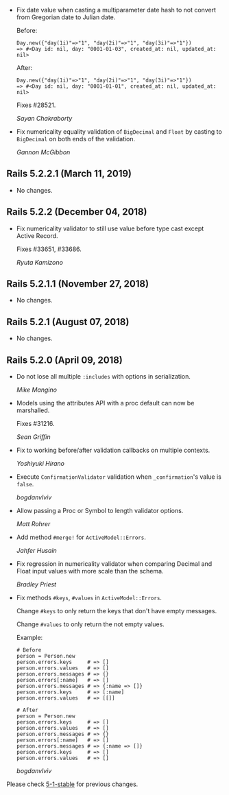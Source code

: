 *   Fix date value when casting a multiparameter date hash to not convert
    from Gregorian date to Julian date.

    Before:

        Day.new({"day(1i)"=>"1", "day(2i)"=>"1", "day(3i)"=>"1"})
        => #<Day id: nil, day: "0001-01-03", created_at: nil, updated_at: nil>

    After:

        Day.new({"day(1i)"=>"1", "day(2i)"=>"1", "day(3i)"=>"1"})
        => #<Day id: nil, day: "0001-01-01", created_at: nil, updated_at: nil>

    Fixes #28521.

    *Sayan Chakraborty*

*   Fix numericality equality validation of `BigDecimal` and `Float`
    by casting to `BigDecimal` on both ends of the validation.

    *Gannon McGibbon*


## Rails 5.2.2.1 (March 11, 2019) ##

*   No changes.


## Rails 5.2.2 (December 04, 2018) ##

*   Fix numericality validator to still use value before type cast except Active Record.

    Fixes #33651, #33686.

    *Ryuta Kamizono*


## Rails 5.2.1.1 (November 27, 2018) ##

*   No changes.


## Rails 5.2.1 (August 07, 2018) ##

*   No changes.


## Rails 5.2.0 (April 09, 2018) ##

*   Do not lose all multiple `:includes` with options in serialization.

    *Mike Mangino*

*   Models using the attributes API with a proc default can now be marshalled.

    Fixes #31216.

    *Sean Griffin*

*   Fix to working before/after validation callbacks on multiple contexts.

    *Yoshiyuki Hirano*

*   Execute `ConfirmationValidator` validation when `_confirmation`'s value is `false`.

    *bogdanvlviv*

*   Allow passing a Proc or Symbol to length validator options.

    *Matt Rohrer*

*   Add method `#merge!` for `ActiveModel::Errors`.

    *Jahfer Husain*

*   Fix regression in numericality validator when comparing Decimal and Float input
    values with more scale than the schema.

    *Bradley Priest*

*   Fix methods `#keys`, `#values` in `ActiveModel::Errors`.

    Change `#keys` to only return the keys that don't have empty messages.

    Change `#values` to only return the not empty values.

    Example:

        # Before
        person = Person.new
        person.errors.keys     # => []
        person.errors.values   # => []
        person.errors.messages # => {}
        person.errors[:name]   # => []
        person.errors.messages # => {:name => []}
        person.errors.keys     # => [:name]
        person.errors.values   # => [[]]

        # After
        person = Person.new
        person.errors.keys     # => []
        person.errors.values   # => []
        person.errors.messages # => {}
        person.errors[:name]   # => []
        person.errors.messages # => {:name => []}
        person.errors.keys     # => []
        person.errors.values   # => []

    *bogdanvlviv*


Please check [5-1-stable](https://github.com/rails/rails/blob/5-1-stable/activemodel/CHANGELOG.md) for previous changes.
